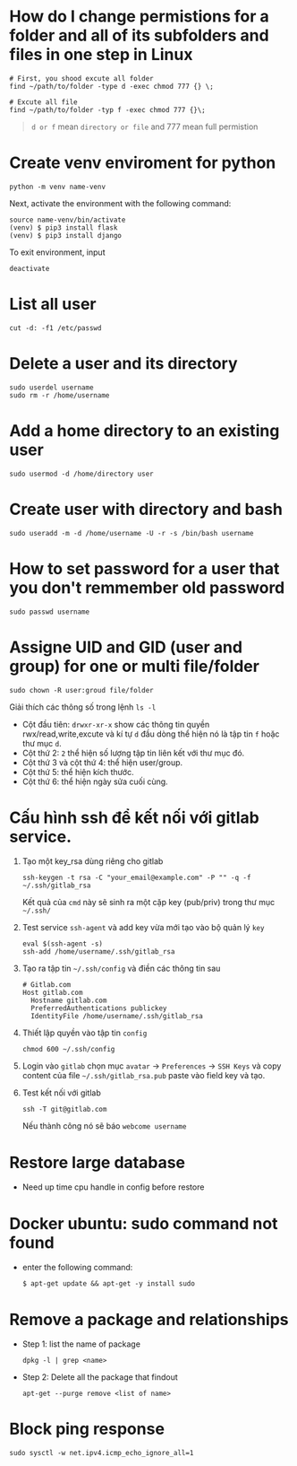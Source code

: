# How do I change permistions for a folder and all of its subfolders and files in one step in Linux

```
# First, you shood excute all folder
find ~/path/to/folder -type d -exec chmod 777 {} \;

# Excute all file
find ~/path/to/folder -typ f -exec chmod 777 {}\;
```

> `d or f` mean `directory or file` and 777 mean full permistion

# Create venv enviroment for python

```
python -m venv name-venv
```

Next, activate the environment with the following command:

```
source name-venv/bin/activate
(venv) $ pip3 install flask
(venv) $ pip3 install django
```

To exit environment, input

```
deactivate
```

# List all user

```
cut -d: -f1 /etc/passwd
```

# Delete a user and its directory

```
sudo userdel username
sudo rm -r /home/username
```

# Add a home directory to an existing user

```
sudo usermod -d /home/directory user
```

>

# Create user with directory and bash

```
sudo useradd -m -d /home/username -U -r -s /bin/bash username
```

# How to set password for a user that you don't remmember old password

```
sudo passwd username
```

# Assigne UID and GID (user and group) for one or multi file/folder

```
sudo chown -R user:groud file/folder
```

Giải thích các thông số trong lệnh `ls -l`

- Cột đầu tiên: `drwxr-xr-x` show các thông tin quyền rwx/read,write,excute và kí tự `d` đầu dòng thể hiện nó là tập tin `f` hoặc thư mục `d`.
- Cột thứ 2: `2` thể hiện số lượng tập tin liên kết với thư mục đó.
- Cột thứ 3 và cột thứ 4: thể hiện user/group.
- Cột thứ 5: thể hiện kích thước.
- Cột thứ 6: thể hiện ngày sửa cuối cùng.

# Cấu hình ssh để kết nối với gitlab service.

1. Tạo một key_rsa dùng riêng cho gitlab

   ```
   ssh-keygen -t rsa -C "your_email@example.com" -P "" -q -f ~/.ssh/gitlab_rsa
   ```

   Kết quả của `cmd` này sẽ sinh ra một cặp key (pub/priv) trong thư mục `~/.ssh/`

2. Test service `ssh-agent` và add key vừa mới tạo vào bộ quản lý `key`

   ```
   eval $(ssh-agent -s)
   ssh-add /home/username/.ssh/gitlab_rsa
   ```

3. Tạo ra tập tin `~/.ssh/config` và điền các thông tin sau

   ```
   # Gitlab.com
   Host gitlab.com
     Hostname gitlab.com
     PreferredAuthentications publickey
     IdentityFile /home/username/.ssh/gitlab_rsa
   ```

4. Thiết lập quyền vào tập tin `config`

   ```
   chmod 600 ~/.ssh/config
   ```

5. Login vào `gitlab` chọn mục `avatar` -> `Preferences` -> `SSH Keys` và copy content của file `~/.ssh/gitlab_rsa.pub` paste vào field key và tạo.

6. Test kết nối với gitlab
   ```
   ssh -T git@gitlab.com
   ```
   Nếu thành công nó sẽ báo `webcome username`

# Restore large database

- Need up time cpu handle in config before restore

# Docker ubuntu: sudo command not found

- enter the following command:
  ```
  $ apt-get update && apt-get -y install sudo
  ```

# Remove a package and relationships

- Step 1: list the name of package

  ```
  dpkg -l | grep <name>
  ```

- Step 2: Delete all the package that findout
  ```
  apt-get --purge remove <list of name>
  ```

# Block ping response

```
sudo sysctl -w net.ipv4.icmp_echo_ignore_all=1
```
